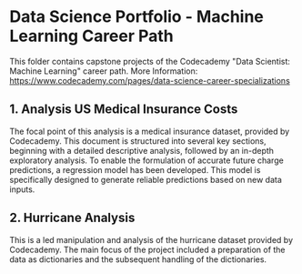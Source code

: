 # Data Science Portfolio - Machine Learning Career Path

This folder contains capstone projects of the Codecademy "Data Scientist: Machine Learning" career path.
More Information: https://www.codecademy.com/pages/data-science-career-specializations 

## 1. Analysis US Medical Insurance Costs
The focal point of this analysis is a medical insurance dataset, provided by Codecademy. This document is structured into several key sections, beginning with a detailed descriptive analysis, followed by an in-depth exploratory analysis. To enable the formulation of accurate future charge predictions, a regression model has been developed. This model is specifically designed to generate reliable predictions based on new data inputs.

## 2. Hurricane Analysis
This is a led manipulation and analysis of the hurricane dataset provided by Codecademy. The main focus of the project included a preparation of the data as dictionaries and the subsequent handling of the dictionaries. 
